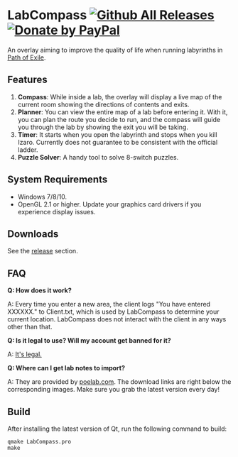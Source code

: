LabCompass
[![Github All Releases](https://img.shields.io/github/downloads/yznpku/LabCompass/total.svg)](https://github.com/yznpku/LabCompass/releases)
[![Donate by PayPal](https://img.shields.io/badge/donate-%F0%9F%92%B0-1A1A1A.svg)](https://www.paypal.me/futurecode)
===

An overlay aiming to improve the quality of life when running labyrinths in [Path of Exile](https://www.pathofexile.com/).

Features
---

1. **Compass**: While inside a lab, the overlay will display a live map of the current room showing the directions of contents and exits.
2. **Planner**: You can view the entire map of a lab before entering it. With it, you can plan the route you decide to run, and the compass will guide you through the lab by showing the exit you will be taking.
3. **Timer**: It starts when you open the labyrinth and stops when you kill Izaro. Currently does not guarantee to be consistent with the official ladder.
4. **Puzzle Solver**: A handy tool to solve 8-switch puzzles.

System Requirements
---

- Windows 7/8/10.
- OpenGL 2.1 or higher. Update your graphics card drivers if you experience display issues.

Downloads
---

See the [release](https://github.com/yznpku/LabCompass/releases) section.

FAQ
---

**Q: How does it work?**

A: Every time you enter a new area, the client logs "You have entered XXXXXX." to Client.txt, which is used by LabCompass to determine your current location. LabCompass does not interact with the client in any ways other than that.

**Q: Is it legal to use? Will my account get banned for it?**

A: [It's legal.](https://i.imgur.com/Es321K1.png)

**Q: Where can I get lab notes to import?**

A: They are provided by [poelab.com](http://www.poelab.com). The download links are right below the corresponding images. Make sure you grab the latest version every day!

Build
---

After installing the latest version of Qt, run the following command to build:

    qmake LabCompass.pro
    make
